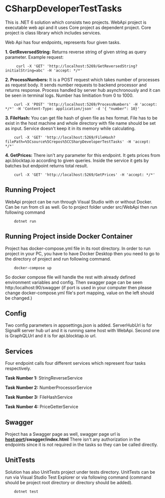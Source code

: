 # CSharpDeveloperTestTasks
This is .NET 6 solution which consists two projects. WebApi project is executable web api and it uses Core project as dependent project.
Core project is class library which includes services.

Web Api has four endpoints, represents four given tasks.

**1. GetReversedString:** Returns reverse string of given string as query parameter. 
   Example request: 
   
         curl -X 'GET' 'http://localhost:5269/GetReversedString?initialString=abc' -H 'accept: */*'
         
**2. ProcessNumbers:** It is a POST request which takes number of processes as request body. It sends number requests to backend processor and returns response. Process handled by server hub asynchronously and it can be seen in terminal logs. Number has limitiation from 0 to 1000.
                   
        curl -X 'POST' 'http://localhost:5269/ProcessNumbers' -H 'accept: */*' -H 'Content-Type: application/json' -d '{ "number": 10}'
                   
**3. FileHash:** You can get file hash of given file as hex format. File has to be exist in the host machine and whole directory with file name should be set as input. Service doesn't keep it in its memory while calculating. 
                   
        curl -X 'GET' 'http://localhost:5269/FileHash?filePath=%5Csource%5Crepos%5CCSharpDeveloperTestTasks' -H 'accept: */*'
                   
**4. GetPrices:** There isn't any parameter for this endpoint. It gets prices from api.blocktap.io according to given queries. Inside the service it gets by batches but endpoint returns total result.
                   
        curl -X 'GET' 'http://localhost:5269/GetPrices' -H 'accept: */*'
                                                         
## Running Project
WebApi project can be run through Visual Studio with or without Docker. Can be run from cli as well. Go to project folder under src/WebApi then run following command

        dotnet run

## Running Project inside Docker Container
Project has docker-compose.yml file in its root directory. In order to run project in your PC, you have to have Docker Desktop then you need to go to the directory of project and run following command.


        docker-compose up

So docker compose file will handle the rest with already defined environment variables and config. Then swagger page can be seen http:/localhost:90/swagger (if port is used in your computer then please change docker-compose.yml file's port mapping, value on the left should be changed.)

## Config
Two config parameters in appsettings.json is added. ServerHubUrl is for SignalR server hub url and it is running same host with WebApi. Second one is GraphQLUrl and it is for api.blocktap.io url.

## Services
Four endpoint calls four different services which represent four tasks respectively.

**Task Number 1:** StringReverseService

**Task Number 2:** NumberProcessorService

**Task Number 3:** FileHashService

**Task Number 4:** PriceGetterService


## Swagger
Project has a Swagger page as well, swagger page url is **<host:port>/swagger/index.html**
There isn't any authorization in the endpoints since it is not required in the tasks so they can be called directly.


## UnitTests
Solution has also UnitTests project under tests directory. UnitTests can be run via Visual Studio Test Explorer or via following command (command should be project root directory or directory should be added).

        dotnet test

